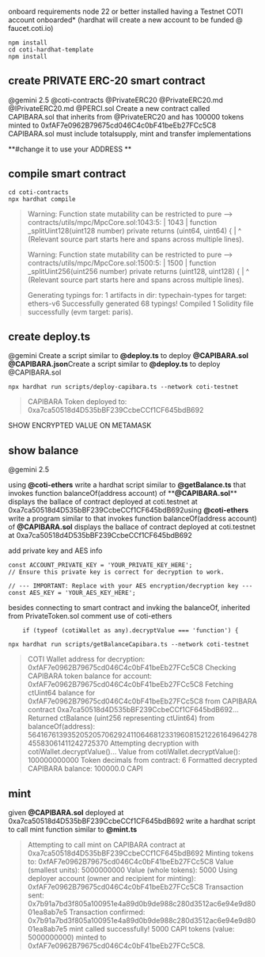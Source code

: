 onboard requirements node 22 or better installed
having a Testnet COTI account onboarded* (hardhat will create a new account to be funded @ faucet.coti.io)

```
npm install
cd coti-hardhat-template
npm install
```

## create PRIVATE ERC-20 smart contract

@gemini 2.5
@coti-contracts @PrivateERC20 @PrivateERC20.md  @IPrivateERC20.md @PERCI.sol
Create a new contract called CAPIBARA.sol that inherits from @PrivateERC20 and has 100000 tokens minted to  0xfAF7e0962B79675cd046C4c0bF41beEb27FCc5C8 CAPIBARA.sol must include totalsupply,  mint and transfer implementations

**#change it to use your ADDRESS **

## compile smart contract

```
cd coti-contracts
npx hardhat compile
```

> Warning: Function state mutability can be restricted to pure
> --> contracts/utils/mpc/MpcCore.sol:1043:5:
> |
> 1043 |     function _splitUint128(uint128 number) private returns (uint64, uint64) {
> |     ^ (Relevant source part starts here and spans across multiple lines).
>
> Warning: Function state mutability can be restricted to pure
> --> contracts/utils/mpc/MpcCore.sol:1500:5:
> |
> 1500 |     function _splitUint256(uint256 number) private returns (uint128, uint128) {
> |     ^ (Relevant source part starts here and spans across multiple lines).
>
> Generating typings for: 1 artifacts in dir: typechain-types for target: ethers-v6
> Successfully generated 68 typings!
> Compiled 1 Solidity file successfully (evm target: paris).

## create deploy.ts

@gemini
Create a script similar to **@deploy.ts**   to deploy   **@CAPIBARA.sol** **@CAPIBARA.json**Create a script similar to **@deploy.ts** to deploy @CAPIBARA.sol

```
npx hardhat run scripts/deploy-capibara.ts --network coti-testnet
```

> CAPIBARA Token deployed to: 0xa7ca50518d4D535bBF239CcbeCCf1CF645bdB692

SHOW ENCRYPTED VALUE ON METAMASK

## show balance

@gemini 2.5

using **@coti-ethers** write a hardhat script similar to  **@getBalance.ts**  that invokes  function balanceOf(address account) of \*\***@CAPIBARA.sol**\*\*  displays the ballace of contract deployed at  coti.testnet at 0xa7ca50518d4D535bBF239CcbeCCf1CF645bdB692using **@coti-ethers** write a program similar to that invokes  function balanceOf(address account) of **@CAPIBARA.sol**  displays the ballace of contract deployed at  coti.testnet at 0xa7ca50518d4D535bBF239CcbeCCf1CF645bdB692

add  private key  and AES info

```
const ACCOUNT_PRIVATE_KEY = 'YOUR_PRIVATE_KEY_HERE'; 
// Ensure this private key is correct for decryption to work.

// --- IMPORTANT: Replace with your AES encryption/decryption key ---
const AES_KEY = 'YOUR_AES_KEY_HERE';

```

besides connecting to smart contract and invking the balanceOf, inherited from PrivateToken.sol comment use of coti-ethers

```
    if (typeof (cotiWallet as any).decryptValue === 'function') {

```

```
npx hardhat run scripts/getBalanceCapibara.ts --network coti-testnet
```

> COTI Wallet address for decryption: 0xfAF7e0962B79675cd046C4c0bF41beEb27FCc5C8
> Checking CAPIBARA token balance for account: 0xfAF7e0962B79675cd046C4c0bF41beEb27FCc5C8
> Fetching ctUint64 balance for 0xfAF7e0962B79675cd046C4c0bF41beEb27FCc5C8 from CAPIBARA contract 0xa7ca50518d4D535bBF239CcbeCCf1CF645bdB692...
> Returned ctBalance (uint256 representing ctUint64) from balanceOf(address): 56416761393520520570629241106468123319608152122616496427845583061411242725370
> Attempting decryption with cotiWallet.decryptValue()...
> Value from cotiWallet.decryptValue(): 100000000000
> Token decimals from contract: 6
> Formatted decrypted CAPIBARA balance: 100000.0 CAPI

## mint

given **@CAPIBARA.sol**  deployed at 0xa7ca50518d4D535bBF239CcbeCCf1CF645bdB692 write a hardhat script to call mint function similar to **@mint.ts**

> Attempting to call mint on CAPIBARA contract at 0xa7ca50518d4D535bBF239CcbeCCf1CF645bdB692
> Minting tokens to: 0xfAF7e0962B79675cd046C4c0bF41beEb27FCc5C8
> Value (smallest units): 5000000000
> Value (whole tokens): 5000
> Using deployer account (owner and recipient for minting): 0xfAF7e0962B79675cd046C4c0bF41beEb27FCc5C8
> Transaction sent: 0x7b91a7bd3f805a100951e4a89d0b9de988c280d3512ac6e94e9d8001ea8ab7e5
> Transaction confirmed: 0x7b91a7bd3f805a100951e4a89d0b9de988c280d3512ac6e94e9d8001ea8ab7e5
> mint called successfully! 5000 CAPI tokens (value: 5000000000) minted to 0xfAF7e0962B79675cd046C4c0bF41beEb27FCc5C8.
